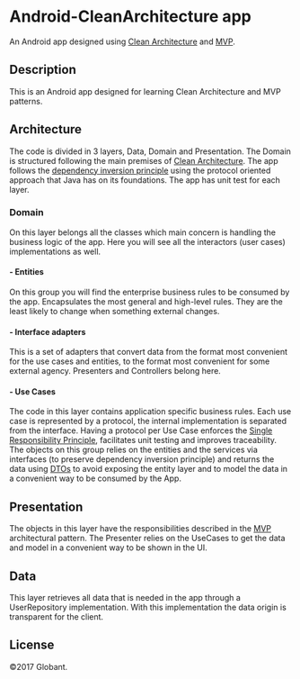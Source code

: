 # Android-CleanArchitecture app
An Android app designed using [Clean Architecture](https://8thlight.com/blog/uncle-bob/2012/08/13/the-clean-architecture.html) and [MVP](https://medium.com/mobiwise-blog/android-basic-project-architecture-for-mvp-72f4b33252d0#.7lkkhy45q).

## Description
This is an Android app designed for learning Clean Architecture and MVP patterns.

## Architecture
The code is divided in 3 layers, Data, Domain and Presentation. The Domain is structured following the main premises of [Clean Architecture](https://github.com/mp911de/CleanArchitecture "Clean Architecture"). The app follows the [dependency inversion principle](https://en.wikipedia.org/wiki/Dependency_inversion_principle) using the protocol oriented approach that Java has on its foundations. The app has unit test for each layer.

### Domain
On this layer belongs all the classes which main concern is handling the business logic of the app. Here you will see all the interactors (user cases) implementations as well.

#### - Entities
On this group you will find the enterprise business rules to be consumed by the app. Encapsulates the most general and high-level rules. They are the least likely to change when something external changes.

#### - Interface adapters
This is a set of adapters that convert data from the format most convenient for the use cases and entities, to the format most convenient for some external agency. Presenters and Controllers belong here.

#### - Use Cases
The code in this layer contains application specific business rules. Each use case is represented by a protocol, the internal implementation is separated from the interface. Having a protocol per Use Case enforces the [Single Responsibility Principle](https://en.wikipedia.org/wiki/Single_responsibility_principle), facilitates unit testing and improves traceability.
The objects on this group relies on the entities and the services via interfaces (to preserve dependency inversion principle) and returns the data using [DTOs](https://en.wikipedia.org/wiki/Data_transfer_object) to avoid exposing the entity layer and to model the data in a convenient way to be consumed by the App.

## Presentation
The objects in this layer have the responsibilities described in the [MVP](https://medium.com/mobiwise-blog/android-basic-project-architecture-for-mvp-72f4b33252d0#.7lkkhy45q) architectural pattern. The Presenter relies on the UseCases to get the data and model in a convenient way to be shown in the UI.

## Data
This layer retrieves all data that is needed in the app through a UserRepository implementation. With this implementation the data origin is transparent for the client.

## License
©2017 Globant.
